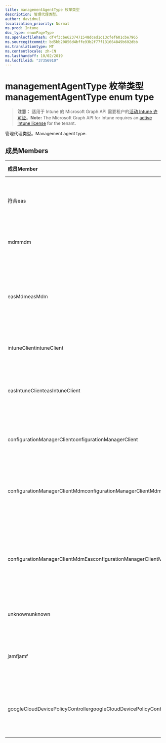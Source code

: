 ```yaml
---
title: managementAgentType 枚举类型
description: 管理代理类型。
author: davidmu1
localization_priority: Normal
ms.prod: Intune
doc_type: enumPageType
ms.openlocfilehash: df4f3cbe6237471548dced1c13cfef601cbe7965
ms.sourcegitcommit: bd5bb20856d4bffe93b2f77f131664849b602dbb
ms.translationtype: MT
ms.contentlocale: zh-CN
ms.lasthandoff: 10/02/2019
ms.locfileid: "37356910"
---
```

# <a name="managementagenttype-enum-type"></a><span data-ttu-id="ac8ed-103">managementAgentType 枚举类型</span><span class="sxs-lookup"><span data-stu-id="ac8ed-103">managementAgentType enum type</span></span>

> <span data-ttu-id="ac8ed-104">**注意：** 适用于 Intune 的 Microsoft Graph API 需要租户的[活动 Intune 许可证](https://go.microsoft.com/fwlink/?linkid=839381)。</span><span class="sxs-lookup"><span data-stu-id="ac8ed-104">**Note:** The Microsoft Graph API for Intune requires an [active Intune license](https://go.microsoft.com/fwlink/?linkid=839381) for the tenant.</span></span>

<span data-ttu-id="ac8ed-105">管理代理类型。</span><span class="sxs-lookup"><span data-stu-id="ac8ed-105">Management agent type.</span></span>

## <a name="members"></a><span data-ttu-id="ac8ed-106">成员</span><span class="sxs-lookup"><span data-stu-id="ac8ed-106">Members</span></span>
|<span data-ttu-id="ac8ed-107">成员</span><span class="sxs-lookup"><span data-stu-id="ac8ed-107">Member</span></span>|<span data-ttu-id="ac8ed-108">值</span><span class="sxs-lookup"><span data-stu-id="ac8ed-108">Value</span></span>|<span data-ttu-id="ac8ed-109">说明</span><span class="sxs-lookup"><span data-stu-id="ac8ed-109">Description</span></span>|
|:---|:---|:---|
|<span data-ttu-id="ac8ed-110">符合</span><span class="sxs-lookup"><span data-stu-id="ac8ed-110">eas</span></span>|<span data-ttu-id="ac8ed-111">1</span><span class="sxs-lookup"><span data-stu-id="ac8ed-111">1</span></span>|<span data-ttu-id="ac8ed-112">设备由 Exchange server 管理。</span><span class="sxs-lookup"><span data-stu-id="ac8ed-112">The device is managed by Exchange server.</span></span>|
|<span data-ttu-id="ac8ed-113">mdm</span><span class="sxs-lookup"><span data-stu-id="ac8ed-113">mdm</span></span>|<span data-ttu-id="ac8ed-114">双面</span><span class="sxs-lookup"><span data-stu-id="ac8ed-114">2</span></span>|<span data-ttu-id="ac8ed-115">设备由 Intune MDM 管理。</span><span class="sxs-lookup"><span data-stu-id="ac8ed-115">The device is managed by Intune MDM.</span></span>|
|<span data-ttu-id="ac8ed-116">easMdm</span><span class="sxs-lookup"><span data-stu-id="ac8ed-116">easMdm</span></span>|<span data-ttu-id="ac8ed-117">第三章</span><span class="sxs-lookup"><span data-stu-id="ac8ed-117">3</span></span>|<span data-ttu-id="ac8ed-118">设备由 Exchange server 和 Intune MDM 管理。</span><span class="sxs-lookup"><span data-stu-id="ac8ed-118">The device is managed by both Exchange server and Intune MDM.</span></span>|
|<span data-ttu-id="ac8ed-119">intuneClient</span><span class="sxs-lookup"><span data-stu-id="ac8ed-119">intuneClient</span></span>|<span data-ttu-id="ac8ed-120">4</span><span class="sxs-lookup"><span data-stu-id="ac8ed-120">4</span></span>|<span data-ttu-id="ac8ed-121">Intune 客户端托管。</span><span class="sxs-lookup"><span data-stu-id="ac8ed-121">Intune client managed.</span></span>|
|<span data-ttu-id="ac8ed-122">easIntuneClient</span><span class="sxs-lookup"><span data-stu-id="ac8ed-122">easIntuneClient</span></span>|<span data-ttu-id="ac8ed-123">5</span><span class="sxs-lookup"><span data-stu-id="ac8ed-123">5</span></span>|<span data-ttu-id="ac8ed-124">设备为 EAS 和 Intune 客户端双重托管。</span><span class="sxs-lookup"><span data-stu-id="ac8ed-124">The device is EAS and Intune client dual managed.</span></span>|
|<span data-ttu-id="ac8ed-125">configurationManagerClient</span><span class="sxs-lookup"><span data-stu-id="ac8ed-125">configurationManagerClient</span></span>|<span data-ttu-id="ac8ed-126">utf-8</span><span class="sxs-lookup"><span data-stu-id="ac8ed-126">8</span></span>|<span data-ttu-id="ac8ed-127">设备由配置管理器管理。</span><span class="sxs-lookup"><span data-stu-id="ac8ed-127">The device is managed by Configuration Manager.</span></span>|
|<span data-ttu-id="ac8ed-128">configurationManagerClientMdm</span><span class="sxs-lookup"><span data-stu-id="ac8ed-128">configurationManagerClientMdm</span></span>|<span data-ttu-id="ac8ed-129">10 </span><span class="sxs-lookup"><span data-stu-id="ac8ed-129">10</span></span>|<span data-ttu-id="ac8ed-130">设备由 Configuration Manager 和 MDM 管理。</span><span class="sxs-lookup"><span data-stu-id="ac8ed-130">The device is managed by Configuration Manager and MDM.</span></span>|
|<span data-ttu-id="ac8ed-131">configurationManagerClientMdmEas</span><span class="sxs-lookup"><span data-stu-id="ac8ed-131">configurationManagerClientMdmEas</span></span>|<span data-ttu-id="ac8ed-132">11x17</span><span class="sxs-lookup"><span data-stu-id="ac8ed-132">11</span></span>|<span data-ttu-id="ac8ed-133">设备由 Configuration Manager、MDM 和 Eas 管理。</span><span class="sxs-lookup"><span data-stu-id="ac8ed-133">The device is managed by Configuration Manager, MDM and Eas.</span></span>|
|<span data-ttu-id="ac8ed-134">unknown</span><span class="sxs-lookup"><span data-stu-id="ac8ed-134">unknown</span></span>|<span data-ttu-id="ac8ed-135">位</span><span class="sxs-lookup"><span data-stu-id="ac8ed-135">16</span></span>|<span data-ttu-id="ac8ed-136">未知的管理代理类型。</span><span class="sxs-lookup"><span data-stu-id="ac8ed-136">Unknown management agent type.</span></span>|
|<span data-ttu-id="ac8ed-137">jamf</span><span class="sxs-lookup"><span data-stu-id="ac8ed-137">jamf</span></span>|<span data-ttu-id="ac8ed-138">32</span><span class="sxs-lookup"><span data-stu-id="ac8ed-138">32</span></span>|<span data-ttu-id="ac8ed-139">设备属性是从 Jamf 中提取的。</span><span class="sxs-lookup"><span data-stu-id="ac8ed-139">The device attributes are fetched from Jamf.</span></span>|
|<span data-ttu-id="ac8ed-140">googleCloudDevicePolicyController</span><span class="sxs-lookup"><span data-stu-id="ac8ed-140">googleCloudDevicePolicyController</span></span>|<span data-ttu-id="ac8ed-141">64</span><span class="sxs-lookup"><span data-stu-id="ac8ed-141">64</span></span>|<span data-ttu-id="ac8ed-142">设备由 Google 的 CloudDPC 管理。</span><span class="sxs-lookup"><span data-stu-id="ac8ed-142">The device is managed by Google's CloudDPC.</span></span>|




